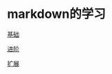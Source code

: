 # markdown的学习

[基础](/markdown/00-basic/README.md)

[进阶](/markdown/01-advanced/README.md)

[扩展](/markdown/02-extend/README.md)